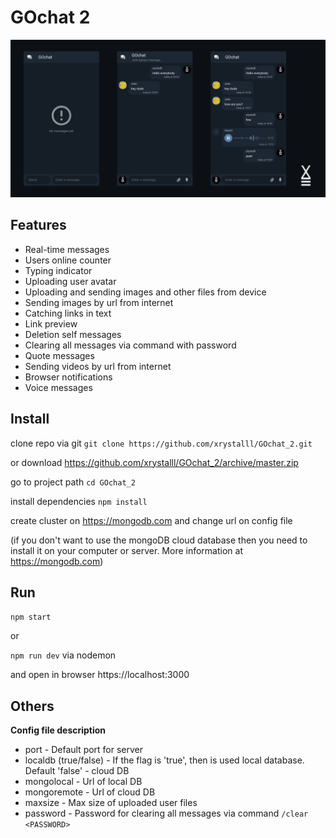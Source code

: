 # GOchat 2
![GOchat 2](/gochat2_screen.png)

## Features
- Real-time messages
- Users online counter
- Typing indicator
- Uploading user avatar
- Uploading and sending images and other files from device
- Sending images by url from internet
- Catching links in text
- Link preview
- Deletion self messages
- Clearing all messages via command with password
- Quote messages
- Sending videos by url from internet
- Browser notifications
- Voice messages

## Install
clone repo via git
`git clone https://github.com/xrystalll/GOchat_2.git`

or download
https://github.com/xrystalll/GOchat_2/archive/master.zip

go to project path
`cd GOchat_2`

install dependencies
`npm install`

create cluster on https://mongodb.com and change url on config file

(if you don't want to use the mongoDB cloud database then you need to install it on your computer or server. More information at https://mongodb.com)

## Run
`npm start`

or

`npm run dev` via nodemon

and open in browser https://localhost:3000

## Others
**Config file description**

- port - Default port for server
- localdb (true/false) - If the flag is 'true', then is used local database. Default 'false' - cloud DB
- mongolocal - Url of local DB
- mongoremote - Url of cloud DB
- maxsize - Max size of uploaded user files
- password - Password for clearing all messages via command `/clear <PASSWORD>`